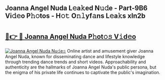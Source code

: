 ## Joanna Angel Nuda L𝚎a𝚔ed N𝚞𝚍e - Part-9B6 Vi𝚍𝚎o P𝚑𝚘tos - H𝚘𝚝 O𝚗𝚕yf𝚊ns L𝚎a𝚔s xIn2b

# <h2><a href="http://kf5vco6.oniu.top/?m=Joanna+Angel+Nuda">🔗👉 🔴 Joanna Angel Nuda P𝚑ot𝚘𝚜 V𝚒d𝚎o</a></h2>

[![Joanna Angel Nuda Nu𝚍e𝚜](https://i.imgur.com/0qMVB7G.gif)](http://kf5vco6.oniu.top/?m=Joanna+Angel+Nuda)
Online artist and amusement giver Joanna Angel Nuda, known for disseminating dance and lifestyle knowledge through trending dance trends and short videos. Approachability and authenticity are the hallmarks of Joanna Angel Nuda's public persona, but the enigma of his private life continues to captivate the public's imagination.  
